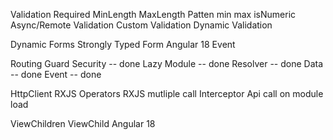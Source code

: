 Validation
    Required
    MinLength
    MaxLength
    Patten
    min
    max
    isNumeric
    Async/Remote Validation
    Custom Validation
    Dynamic Validation

Dynamic Forms
Strongly Typed Form
Angular 18 Event

Routing 
    Guard Security -- done 
    Lazy Module -- done
    Resolver -- done 
    Data -- done
    Event -- done 

HttpClient
    RXJS Operators
    RXJS mutliple call
    Interceptor
    Api call on module load

ViewChildren
ViewChild
Angular 18 




    